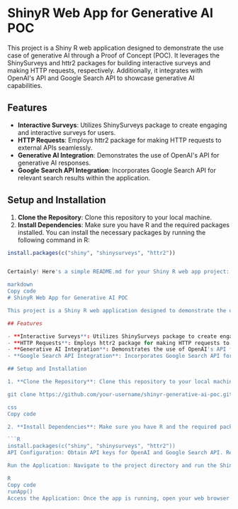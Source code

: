 # ShinyR Web App for Generative AI POC

This project is a Shiny R web application designed to demonstrate the use case of generative AI through a Proof of Concept (POC). It leverages the ShinySurveys and httr2 packages for building interactive surveys and making HTTP requests, respectively. Additionally, it integrates with OpenAI's API and Google Search API to showcase generative AI capabilities.

## Features

- **Interactive Surveys**: Utilizes ShinySurveys package to create engaging and interactive surveys for users.
- **HTTP Requests**: Employs httr2 package for making HTTP requests to external APIs seamlessly.
- **Generative AI Integration**: Demonstrates the use of OpenAI's API for generative AI responses.
- **Google Search API Integration**: Incorporates Google Search API for relevant search results within the application.

## Setup and Installation

1. **Clone the Repository**: Clone this repository to your local machine.
2. **Install Dependencies**: Make sure you have R and the required packages installed. You can install the necessary packages by running the following command in R:

```R
install.packages(c("shiny", "shinysurveys", "httr2"))


Certainly! Here's a simple README.md for your Shiny R web app project:

markdown
Copy code
# ShinyR Web App for Generative AI POC

This project is a Shiny R web application designed to demonstrate the use case of generative AI through a Proof of Concept (POC). It leverages the ShinySurveys and httr2 packages for building interactive surveys and making HTTP requests, respectively. Additionally, it integrates with OpenAI's API and Google Search API to showcase generative AI capabilities.

## Features

- **Interactive Surveys**: Utilizes ShinySurveys package to create engaging and interactive surveys for users.
- **HTTP Requests**: Employs httr2 package for making HTTP requests to external APIs seamlessly.
- **Generative AI Integration**: Demonstrates the use of OpenAI's API for generative AI responses.
- **Google Search API Integration**: Incorporates Google Search API for relevant search results within the application.

## Setup and Installation

1. **Clone the Repository**: Clone this repository to your local machine.

git clone https://github.com/your-username/shinyr-generative-ai-poc.git

css
Copy code

2. **Install Dependencies**: Make sure you have R and the required packages installed. You can install the necessary packages by running the following command in R:

```R
install.packages(c("shiny", "shinysurveys", "httr2"))
API Configuration: Obtain API keys for OpenAI and Google Search API. Replace the placeholder API keys in the app.R file with your actual API keys.

Run the Application: Navigate to the project directory and run the Shiny app.

R
Copy code
runApp()
Access the Application: Once the app is running, open your web browser and go to http://localhost:port (replace port with the port number specified in the R console).

